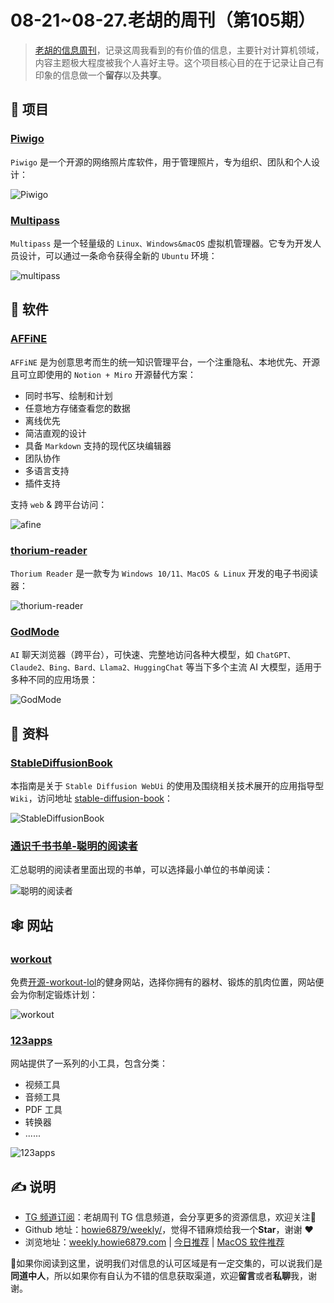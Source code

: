 # 08-21~08-27.老胡的周刊（第105期）

> [老胡的信息周刊](https://weekly.howie6879.com/)，记录这周我看到的有价值的信息，主要针对计算机领域，内容主题极大程度被我个人喜好主导。这个项目核心目的在于记录让自己有印象的信息做一个**留存**以及**共享**。

## 🎯 项目

### [Piwigo](https://github.com/Piwigo/Piwigo)

 `Piwigo` 是一个开源的网络照片库软件，用于管理照片，专为组织、团队和个人设计：
 
 ![Piwigo](https://images-1252557999.file.myqcloud.com/uPic/Piwigo.jpeg)
 
### [Multipass](https://github.com/canonical/multipass)
 
 `Multipass` 是一个轻量级的 `Linux、Windows&macOS` 虚拟机管理器。它专为开发人员设计，可以通过一条命令获得全新的 `Ubuntu` 环境：
 
 ![multipass](https://images-1252557999.file.myqcloud.com/uPic/multipass.jpg)

## 🤖 软件

### [AFFiNE](https://github.com/toeverything/AFFiNE)

`AFFiNE` 是为创意思考而生的统一知识管理平台，一个注重隐私、本地优先、开源且可立即使用的 `Notion + Miro` 开源替代方案：

- 同时书写、绘制和计划
- 任意地方存储查看您的数据
- 离线优先
- 简洁直观的设计
- 具备 `Markdown` 支持的现代区块编辑器
- 团队协作
- 多语言支持
- 插件支持

支持 `web` & 跨平台访问：

![afine](https://images-1252557999.file.myqcloud.com/uPic/afine.jpg)

### [thorium-reader](https://github.com/edrlab/thorium-reader)

`Thorium Reader` 是一款专为 `Windows 10/11、MacOS & Linux` 开发的电子书阅读器：

![thorium-reader](https://images-1252557999.file.myqcloud.com/uPic/thorium-reader.png)

### [GodMode](https://github.com/smol-ai/GodMode/)

`AI` 聊天浏览器（跨平台），可快速、完整地访问各种大模型，如 `ChatGPT、Claude2、Bing、Bard、Llama2、HuggingChat` 等当下多个主流 AI 大模型，适用于多种不同的应用场景：

![GodMode](https://images-1252557999.file.myqcloud.com/uPic/GodMode.png)

## 👀 资料

### [StableDiffusionBook](https://github.com/sudoskys/StableDiffusionBook)

本指南是关于 `Stable Diffusion WebUi` 的使用及围绕相关技术展开的应用指导型 `Wiki`，访问地址 [stable-diffusion-book](https://stable-diffusion-book.vercel.app/)：

![StableDiffusionBook](https://images-1252557999.file.myqcloud.com/uPic/StableDiffusionBook.jpg)

### [通识千书书单-聪明的阅读者](https://docs.qq.com/sheet/DY2RmcVVMVE9Qd3JV?tab=BB08J2)

汇总聪明的阅读者里面出现的书单，可以选择最小单位的书单阅读：

![聪明的阅读者](https://images-1252557999.file.myqcloud.com/uPic/聪明的阅读者.jpg)

## 🕸 网站

### [workout](https://workout.lol/)

免费[开源-workout-lol](https://github.com/workout-lol/workout-lol)的健身网站，选择你拥有的器材、锻炼的肌肉位置，网站便会为你制定锻炼计划：

![workout](https://images-1252557999.file.myqcloud.com/uPic/workout.jpg)

### [123apps](https://123apps.com/cn/)

网站提供了一系列的小工具，包含分类：

- 视频工具
- 音频工具
- PDF 工具
- 转换器
- ......

![123apps](https://images-1252557999.file.myqcloud.com/uPic/123apps.jpg)

## ✍️ 说明

- [TG 频道订阅](https://t.me/howie_weekly)：老胡周刊 TG 信息频道，会分享更多的资源信息，欢迎关注👏
- Github 地址：[howie6879/weekly/](https://github.com/howie6879/weekly/)，觉得不错麻烦给我一个**Star**，谢谢 ❤️
- 浏览地址：[weekly.howie6879.com](https://weekly.howie6879.com) | [今日推荐](https://weekly.howie6879.com/recommend/index.html) | [MacOS 软件推荐](https://weekly.howie6879.com/soft/mac.html)

🙌如果你阅读到这里，说明我们对信息的认可区域是有一定交集的，可以说我们是**同道中人**，所以如果你有自认为不错的信息获取渠道，欢迎**留言**或者**私聊**我，谢谢。
